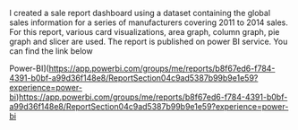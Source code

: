 I created a sale report dashboard using a dataset containing the global sales information for a series of manufacturers covering 2011 to 2014 sales. For this report, various card visualizations, area graph, column graph, pie graph and slicer are used. The report is published on power BI service. You can find the link below


Power-BI](https://app.powerbi.com/groups/me/reports/b8f67ed6-f784-4391-b0bf-a99d36f148e8/ReportSection04c9ad5387b99b9e1e59?experience=power-bi)https://app.powerbi.com/groups/me/reports/b8f67ed6-f784-4391-b0bf-a99d36f148e8/ReportSection04c9ad5387b99b9e1e59?experience=power-bi

